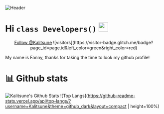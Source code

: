 ![Header](HEADER-run.gif "Header")

# Hi `class Developers()` <img src = "https://raw.githubusercontent.com/MartinHeinz/MartinHeinz/master/wave.gif" width = 30px>
<p align="center">
    <a class="github-button" href="https://github.com/Kalitsune" data-size="large" aria-label="Follow @Kalitsune on GitHub">Follow @Kalitsune</a>
    ![visitors](https://visitor-badge.glitch.me/badge?page_id=page.id&left_color=green&right_color=red)
</p>

My name is Fanny, thanks for taking the time to look my github profile!

# 📊 Github stats
![Kalitsune's Github Stats](https://github-readme-stats.vercel.app/api?username=Kalitsune&show_icons=true&theme=github_dark)
![Top Langs](https://github-readme-stats.vercel.app/api/top-langs/?username=Kalitsune&theme=github_dark&layout=compact | height=100%)